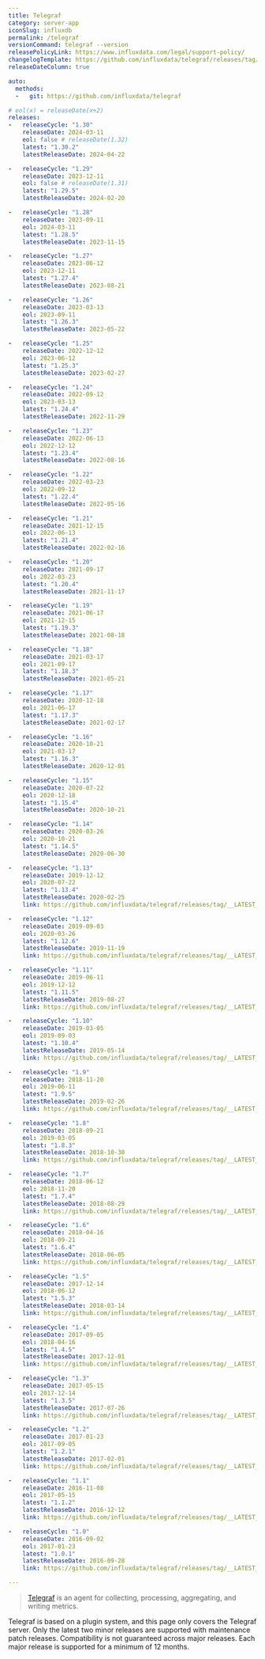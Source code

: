 ```yaml
---
title: Telegraf
category: server-app
iconSlug: influxdb
permalink: /telegraf
versionCommand: telegraf --version
releasePolicyLink: https://www.influxdata.com/legal/support-policy/
changelogTemplate: https://github.com/influxdata/telegraf/releases/tag/v__LATEST__
releaseDateColumn: true

auto:
  methods:
  -   git: https://github.com/influxdata/telegraf

# eol(x) = releaseDate(x+2)
releases:
-   releaseCycle: "1.30"
    releaseDate: 2024-03-11
    eol: false # releaseDate(1.32)
    latest: "1.30.2"
    latestReleaseDate: 2024-04-22

-   releaseCycle: "1.29"
    releaseDate: 2023-12-11
    eol: false # releaseDate(1.31)
    latest: "1.29.5"
    latestReleaseDate: 2024-02-20

-   releaseCycle: "1.28"
    releaseDate: 2023-09-11
    eol: 2024-03-11
    latest: "1.28.5"
    latestReleaseDate: 2023-11-15

-   releaseCycle: "1.27"
    releaseDate: 2023-06-12
    eol: 2023-12-11
    latest: "1.27.4"
    latestReleaseDate: 2023-08-21

-   releaseCycle: "1.26"
    releaseDate: 2023-03-13
    eol: 2023-09-11
    latest: "1.26.3"
    latestReleaseDate: 2023-05-22

-   releaseCycle: "1.25"
    releaseDate: 2022-12-12
    eol: 2023-06-12
    latest: "1.25.3"
    latestReleaseDate: 2023-02-27

-   releaseCycle: "1.24"
    releaseDate: 2022-09-12
    eol: 2023-03-13
    latest: "1.24.4"
    latestReleaseDate: 2022-11-29

-   releaseCycle: "1.23"
    releaseDate: 2022-06-13
    eol: 2022-12-12
    latest: "1.23.4"
    latestReleaseDate: 2022-08-16

-   releaseCycle: "1.22"
    releaseDate: 2022-03-23
    eol: 2022-09-12
    latest: "1.22.4"
    latestReleaseDate: 2022-05-16

-   releaseCycle: "1.21"
    releaseDate: 2021-12-15
    eol: 2022-06-13
    latest: "1.21.4"
    latestReleaseDate: 2022-02-16

-   releaseCycle: "1.20"
    releaseDate: 2021-09-17
    eol: 2022-03-23
    latest: "1.20.4"
    latestReleaseDate: 2021-11-17

-   releaseCycle: "1.19"
    releaseDate: 2021-06-17
    eol: 2021-12-15
    latest: "1.19.3"
    latestReleaseDate: 2021-08-18

-   releaseCycle: "1.18"
    releaseDate: 2021-03-17
    eol: 2021-09-17
    latest: "1.18.3"
    latestReleaseDate: 2021-05-21

-   releaseCycle: "1.17"
    releaseDate: 2020-12-18
    eol: 2021-06-17
    latest: "1.17.3"
    latestReleaseDate: 2021-02-17

-   releaseCycle: "1.16"
    releaseDate: 2020-10-21
    eol: 2021-03-17
    latest: "1.16.3"
    latestReleaseDate: 2020-12-01

-   releaseCycle: "1.15"
    releaseDate: 2020-07-22
    eol: 2020-12-18
    latest: "1.15.4"
    latestReleaseDate: 2020-10-21

-   releaseCycle: "1.14"
    releaseDate: 2020-03-26
    eol: 2020-10-21
    latest: "1.14.5"
    latestReleaseDate: 2020-06-30

-   releaseCycle: "1.13"
    releaseDate: 2019-12-12
    eol: 2020-07-22
    latest: "1.13.4"
    latestReleaseDate: 2020-02-25
    link: https://github.com/influxdata/telegraf/releases/tag/__LATEST__

-   releaseCycle: "1.12"
    releaseDate: 2019-09-03
    eol: 2020-03-26
    latest: "1.12.6"
    latestReleaseDate: 2019-11-19
    link: https://github.com/influxdata/telegraf/releases/tag/__LATEST__

-   releaseCycle: "1.11"
    releaseDate: 2019-06-11
    eol: 2019-12-12
    latest: "1.11.5"
    latestReleaseDate: 2019-08-27
    link: https://github.com/influxdata/telegraf/releases/tag/__LATEST__

-   releaseCycle: "1.10"
    releaseDate: 2019-03-05
    eol: 2019-09-03
    latest: "1.10.4"
    latestReleaseDate: 2019-05-14
    link: https://github.com/influxdata/telegraf/releases/tag/__LATEST__

-   releaseCycle: "1.9"
    releaseDate: 2018-11-20
    eol: 2019-06-11
    latest: "1.9.5"
    latestReleaseDate: 2019-02-26
    link: https://github.com/influxdata/telegraf/releases/tag/__LATEST__

-   releaseCycle: "1.8"
    releaseDate: 2018-09-21
    eol: 2019-03-05
    latest: "1.8.3"
    latestReleaseDate: 2018-10-30
    link: https://github.com/influxdata/telegraf/releases/tag/__LATEST__

-   releaseCycle: "1.7"
    releaseDate: 2018-06-12
    eol: 2018-11-20
    latest: "1.7.4"
    latestReleaseDate: 2018-08-29
    link: https://github.com/influxdata/telegraf/releases/tag/__LATEST__

-   releaseCycle: "1.6"
    releaseDate: 2018-04-16
    eol: 2018-09-21
    latest: "1.6.4"
    latestReleaseDate: 2018-06-05
    link: https://github.com/influxdata/telegraf/releases/tag/__LATEST__

-   releaseCycle: "1.5"
    releaseDate: 2017-12-14
    eol: 2018-06-12
    latest: "1.5.3"
    latestReleaseDate: 2018-03-14
    link: https://github.com/influxdata/telegraf/releases/tag/__LATEST__

-   releaseCycle: "1.4"
    releaseDate: 2017-09-05
    eol: 2018-04-16
    latest: "1.4.5"
    latestReleaseDate: 2017-12-01
    link: https://github.com/influxdata/telegraf/releases/tag/__LATEST__

-   releaseCycle: "1.3"
    releaseDate: 2017-05-15
    eol: 2017-12-14
    latest: "1.3.5"
    latestReleaseDate: 2017-07-26
    link: https://github.com/influxdata/telegraf/releases/tag/__LATEST__

-   releaseCycle: "1.2"
    releaseDate: 2017-01-23
    eol: 2017-09-05
    latest: "1.2.1"
    latestReleaseDate: 2017-02-01
    link: https://github.com/influxdata/telegraf/releases/tag/__LATEST__

-   releaseCycle: "1.1"
    releaseDate: 2016-11-08
    eol: 2017-05-15
    latest: "1.1.2"
    latestReleaseDate: 2016-12-12
    link: https://github.com/influxdata/telegraf/releases/tag/__LATEST__

-   releaseCycle: "1.0"
    releaseDate: 2016-09-02
    eol: 2017-01-23
    latest: "1.0.1"
    latestReleaseDate: 2016-09-28
    link: https://github.com/influxdata/telegraf/releases/tag/__LATEST__

---
```


> [Telegraf](https://github.com/influxdata/telegraf) is an agent for collecting, processing,
> aggregating, and writing metrics.

Telegraf is based on a plugin system, and this page only covers the Telegraf server.
Only the latest two minor releases are supported with maintenance patch releases.
Compatibility is not guaranteed across major releases. Each major release is supported for a
minimum of 12 months.
